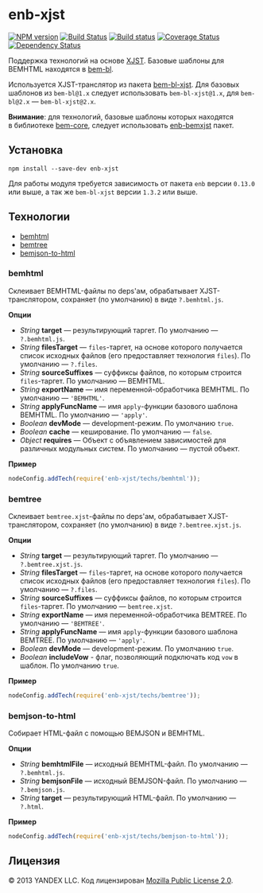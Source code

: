 enb-xjst
========

[![NPM version](https://img.shields.io/npm/v/enb-xjst.svg?style=flat)](https://www.npmjs.org/package/enb-xjst) [![Build Status](https://img.shields.io/travis/enb-bem/enb-xjst/master.svg?style=flat&label=tests)](https://travis-ci.org/enb-bem/enb-xjst) [![Build status](https://img.shields.io/appveyor/ci/blond/enb-xjst.svg?style=flat&label=windows)](https://ci.appveyor.com/project/blond/enb-xjst) [![Coverage Status](https://img.shields.io/coveralls/enb-bem/enb-xjst.svg?style=flat)](https://coveralls.io/r/enb-bem/enb-xjst?branch=master) [![Dependency Status](https://img.shields.io/david/enb-bem/enb-xjst.svg?style=flat)](https://david-dm.org/enb-bem/enb-xjst)

Поддержка технологий на&nbsp;основе [XJST](https://bem.info/tools/templating-engines/xjst/).
Базовые шаблоны для BEMHTML находятся в&nbsp;[bem-bl](https://ru.bem.info/libs/bem-bl/current/).

Используется XJST-транслятор из пакета [bem-bl-xjst](https://github.com/bem/bem-bl-xjst). Для базовых шаблонов из `bem-bl@1.x` следует использовать `bem-bl-xjst@1.x`, для `bem-bl@2.x` — `bem-bl-xjst@2.x`.

**Внимание**: для технологий, базовые шаблоны которых находятся в&nbsp;библиотеке [bem-core](https://ru.bem.info/libs/bem-core/current/), следует использовать [enb-bemxjst](https://github.com/enb-bem/enb-bemxjst) пакет.

Установка
----------

```
npm install --save-dev enb-xjst
```

Для работы модуля требуется зависимость от пакета `enb` версии `0.13.0` или выше, а так же `bem-bl-xjst` версии `1.3.2` или выше.

Технологии
----------
* [bemhtml](#bemhtml)
* [bemtree](#bemtree)
* [bemjson-to-html](#bemjson-to-html)

### bemhtml

Склеивает BEMHTML-файлы по deps'ам, обрабатывает XJST-транслятором, сохраняет (по умолчанию) в виде `?.bemhtml.js`.

**Опции**

* *String* **target** — результирующий таргет. По умолчанию — `?.bemhtml.js`.
* *String* **filesTarget** — `files`-таргет, на основе которого получается список исходных файлов (его предоставляет технология `files`). По умолчанию — `?.files`.
* *String* **sourceSuffixes** — суффиксы файлов, по которым строится `files`-таргет. По умолчанию — BEMHTML.
* *String* **exportName** — имя переменной-обработчика BEMHTML. По умолчанию — `'BEMHTML'`.
* *String* **applyFuncName** — имя `apply`-функции базового шаблона BEMHTML. По умолчанию — `'apply'`.
* *Boolean* **devMode** — development-режим.  По умолчанию `true`.
* *Boolean* **cache** — кеширование. По умолчанию — `false`.
* *Object* **requires** — Объект с объявлением зависимостей для различных модульных систем. По умолчанию — пустой объект.

**Пример**

```javascript
nodeConfig.addTech(require('enb-xjst/techs/bemhtml'));
```

### bemtree

Склеивает `bemtree.xjst`-файлы по deps'ам, обрабатывает XJST-транслятором, сохраняет (по умолчанию) в виде `?.bemtree.xjst.js`.

**Опции**

* *String* **target** — результирующий таргет. По умолчанию — `?.bemtree.xjst.js`.
* *String* **filesTarget** — `files`-таргет, на основе которого получается список исходных файлов (его предоставляет технология `files`). По умолчанию — `?.files`.
* *String* **sourceSuffixes** — суффиксы файлов, по которым строится `files`-таргет. По умолчанию — `bemtree.xjst`.
* *String* **exportName** — имя переменной-обработчика BEMTREE. По умолчанию — `'BEMTREE'`.
* *String* **applyFuncName** — имя `apply`-функции базового шаблона BEMTREE. По умолчанию — `'apply'`.
* *Boolean* **devMode** — development-режим. По умолчанию `true`.
* *Boolean* **includeVow** - флаг, позволяющий подключать код `vow` в шаблон. По умолчанию `true`.

**Пример**

```javascript
nodeConfig.addTech(require('enb-xjst/techs/bemtree'));
```

### bemjson-to-html

Собирает HTML-файл с помощью BEMJSON и BEMHTML.

**Опции**

* *String* **bemhtmlFile** — исходный BEMHTML-файл. По умолчанию — `?.bemhtml.js`.
* *String* **bemjsonFile** — исходный BEMJSON-файл. По умолчанию — `?.bemjson.js`.
* *String* **target** — результирующий HTML-файл. По умолчанию — `?.html`.

**Пример**

```javascript
nodeConfig.addTech(require('enb-xjst/techs/bemjson-to-html'));
```

Лицензия
--------

© 2013 YANDEX LLC. Код лицензирован [Mozilla Public License 2.0](LICENSE.txt).
